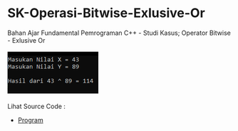 # SK-Operasi-Bitwise-Exlusive-Or
Bahan Ajar Fundamental Pemrograman C++ - Studi Kasus; Operator Bitwise - Exlusive Or<br><br>
<img src="https://github.com/RizkyKhapidsyah/SK-Operasi-Bitwise-Exlusive-Or/blob/master/SK-Operasi-Bitwise-Exlusive-Or/Result/001.PNG"><br><br>
Lihat Source Code : <br>
- <a href="https://github.com/RizkyKhapidsyah/SK-Operasi-Bitwise-Exlusive-Or/blob/master/SK-Operasi-Bitwise-Exlusive-Or/Source.cpp">Program</a>
